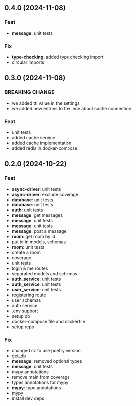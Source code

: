 ## 0.4.0 (2024-11-08)

### Feat

- **message**: unit tests

### Fix

- **type-checking**: added type checking import
- circular imports

## 0.3.0 (2024-11-08)

### BREAKING CHANGE

- we added ttl value in the settings
- we added new entries to the .env about cache connection

### Feat

- unit tests
- added cache service
- added cache implementation
- added redis in docker-compose

## 0.2.0 (2024-10-22)

### Feat

- **async-driver**: unit tests
- **async-driver**: exclude coverage
- **database**: unit tests
- **database**: unit tests
- **auth**: unit tests
- **message**: get messages
- **message**: unit tests
- **message**: unit tests
- **message**: post a message
- **room**: get room by id
- put id in models, schemas
- **room**: unit tests
- create a room
- coverage
- unit tests
- login & me routes
- separated models and schemas
- **auth_service**: unit tests
- **auth_service**: unit tests
- **user_service**: unit tests
- registering route
- user schemas
- auth service
- .env support
- setup db
- docker-compose file and dockerfile
- setup repo

### Fix

- changed cz to use poetry version
- get_db
- **message**: removed optional types
- **message**: unit tests
- mypy annotations
- remove main from coverage
- types annotations for mypy
- **mypy**: type annotations
- mypy
- install dev deps
